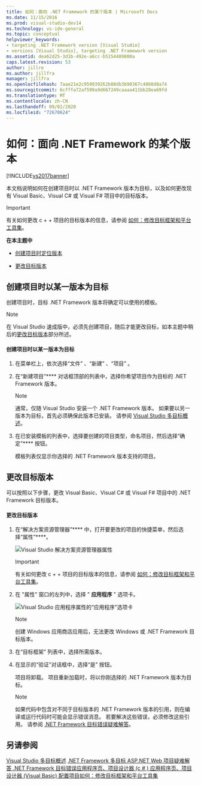 ```yaml
---
title: 如何：面向 .NET Framework 的某个版本 | Microsoft Docs
ms.date: 11/15/2016
ms.prod: visual-studio-dev14
ms.technology: vs-ide-general
ms.topic: conceptual
helpviewer_keywords:
- targeting .NET Framework version [Visual Studio]
- versions [Visual Studio], targeting .NET Framework version
ms.assetid: dea62d25-3d1b-492e-a6cc-b5154489800a
caps.latest.revision: 53
author: jillre
ms.author: jillfra
manager: jillfra
ms.openlocfilehash: 7aae21e2c959939262b88db3b90367c4860d8a74
ms.sourcegitcommit: 6cfffa72af599a9d667249caaaa411bb28ea69fd
ms.translationtype: MT
ms.contentlocale: zh-CN
ms.lasthandoff: 09/02/2020
ms.locfileid: "72670624"
---
```

# <a name="how-to-target-a-version-of-the-net-framework"></a>如何：面向 .NET Framework 的某个版本
[!INCLUDE[vs2017banner](../includes/vs2017banner.md)]

本文档说明如何在创建项目时以 .NET Framework 版本为目标，以及如何更改现有 Visual Basic、Visual C# 或 Visual F# 项目中的目标版本。

> [!IMPORTANT]
> 有关如何更改 c + + 项目的目标版本的信息，请参阅 [如何：修改目标框架和平台工具集](https://msdn.microsoft.com/library/031b1d54-e6e1-4da7-9868-3e75a87d9ffe)。

 **在本主题中**

- [创建项目时定位版本](../ide/how-to-target-a-version-of-the-dotnet-framework.md#bkmk_new)

- [更改目标版本](../ide/how-to-target-a-version-of-the-dotnet-framework.md#bkmk_existing)

## <a name="targeting-a-version-when-you-create-a-project"></a><a name="bkmk_new"></a>创建项目时以某一版本为目标
 创建项目时，目标 .NET Framework 版本将确定可以使用的模板。

> [!NOTE]
> 在 Visual Studio 速成版中，必须先创建项目，随后才能更改目标，如本主题中稍后的[更改目标版本](../ide/how-to-target-a-version-of-the-dotnet-framework.md#bkmk_existing)部分所述。

#### <a name="to-target-a-version-when-you-create-a-project"></a>创建项目时以某一版本为目标

1. 在菜单栏上，依次选择“文件” 、“新建” 、“项目” 。

2. 在“新建项目”**** 对话框顶部的列表中，选择你希望项目作为目标的 .NET Framework 版本。

    > [!NOTE]
    > 通常，仅随 Visual Studio 安装一个 .NET Framework 版本。 如果要以另一版本为目标，首先必须确保此版本已安装。 请参阅 [Visual Studio 多目标概述](../ide/visual-studio-multi-targeting-overview.md)。

3. 在已安装模板的列表中，选择要创建的项目类型，命名项目，然后选择“确定”**** 按钮。

     模板列表仅显示你选择的 .NET Framework 版本支持的项目。

## <a name="changing-the-target-version"></a><a name="bkmk_existing"></a>更改目标版本
 可以按照以下步骤，更改 Visual Basic、Visual C# 或 Visual F# 项目中的 .NET Framework 目标版本。

#### <a name="to-change-the-targeted-version"></a>更改目标版本

1. 在“解决方案资源管理器”**** 中，打开要更改的项目的快捷菜单，然后选择“属性”****。

     ![Visual Studio 解决方案资源管理器属性](../ide/media/vs-slnexplorer-properties.png "vs_slnExplorer_Properties")

    > [!IMPORTANT]
    > 有关如何更改 c + + 项目的目标版本的信息，请参阅 [如何：修改目标框架和平台工具集](https://msdn.microsoft.com/library/031b1d54-e6e1-4da7-9868-3e75a87d9ffe)。

2. 在 "属性" 窗口的左列中，选择 " **应用程序** " 选项卡。

     ![Visual Studio 应用程序属性的“应用程序”选项卡](../ide/media/vs-slnexplorer-properties-applicationtab.png "vs_slnExplorer_Properties_ApplicationTab")

    > [!NOTE]
    > 创建 Windows 应用商店应用后，无法更改 Windows 或 .NET Framework 目标版本。

3. 在“目标框架”  列表中，选择所需版本。

4. 在显示的“验证”对话框中，选择“是”  按钮。

     项目将卸载。 项目重新加载时，将以你刚选择的 .NET Framework 版本为目标。

    > [!NOTE]
    > 如果代码中包含对不同于目标版本的 .NET Framework 版本的引用，则在编译或运行代码时可能会显示错误消息。 若要解决这些错误，必须修改这些引用。 请参阅 [.NET Framework 目标错误疑难解答](../msbuild/troubleshooting-dotnet-framework-targeting-errors.md)。

## <a name="see-also"></a>另请参阅
 [Visual Studio 多目标概述](../ide/visual-studio-multi-targeting-overview.md) [.NET Framework 多目标 ASP.NET Web 项目](https://msdn.microsoft.com/library/8b8145a9-62f6-4fc4-8a83-47b0487cbe76)[疑难解答 .NET Framework 目标错误](../msbuild/troubleshooting-dotnet-framework-targeting-errors.md)[应用程序页、项目设计器 (c # ) ](../ide/reference/application-page-project-designer-csharp.md) [应用程序页、项目设计器 (Visual Basic) ](../ide/reference/application-page-project-designer-visual-basic.md) [配置项目](https://msdn.microsoft.com/library/a1489abb-6294-4f8f-b71f-2cb126393526)[如何：修改目标框架和平台工具集](https://msdn.microsoft.com/library/031b1d54-e6e1-4da7-9868-3e75a87d9ffe)
